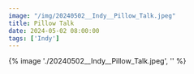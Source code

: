 ```yaml
---
image: "/img/20240502__Indy__Pillow_Talk.jpeg"
title: Pillow Talk 
date: 2024-05-02 08:00:00
tags: ['Indy']
---
```

{% image './20240502__Indy__Pillow_Talk.jpeg', '' %}